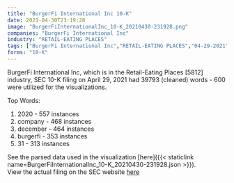 ```yaml
---
title: "BurgerFi International Inc 10-K"
date: 2021-04-30T23:19:28
image: "BurgerFiInternationalInc_10-K_20210430-231928.png"
companies: "BurgerFi International Inc"
industry: "RETAIL-EATING PLACES"
tags: ["BurgerFi International Inc","RETAIL-EATING PLACES","04-29-2021","10-K"]
forms: "10-K"
---
```

BurgerFi International Inc, which is in the Retail-Eating Places [5812] industry, SEC 10-K filing on April 29, 2021 had 39793 (cleaned) words - 600 were utilized for the visualizations.

Top Words:
1. 2020 - 557 instances
2. company - 468 instances
3. december - 464 instances
4. burgerfi - 353 instances
5. 31 - 313 instances


See the parsed data used in the visualization [here]({{< staticlink name=BurgerFiInternationalInc_10-K_20210430-231928.json >}}).  
View the actual filing on the SEC website [here](https://www.sec.gov/Archives/edgar/data/1723580/0001564590-21-021480.txt)